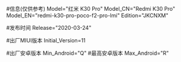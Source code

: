 #信息(仅供参考)
Model="红米 K30 Pro"
Model_CN="Redmi K30 Pro"
Model_EN="redmi-k30-pro-poco-f2-pro-lmi"
Edition="JKCNXM"

#发布时间
Release="2020-03-24"

#出厂MIUI版本
Initial_Version=11

#出厂安卓版本
Min_Android="Q"
#最高安卓版本
Max_Android="R"

